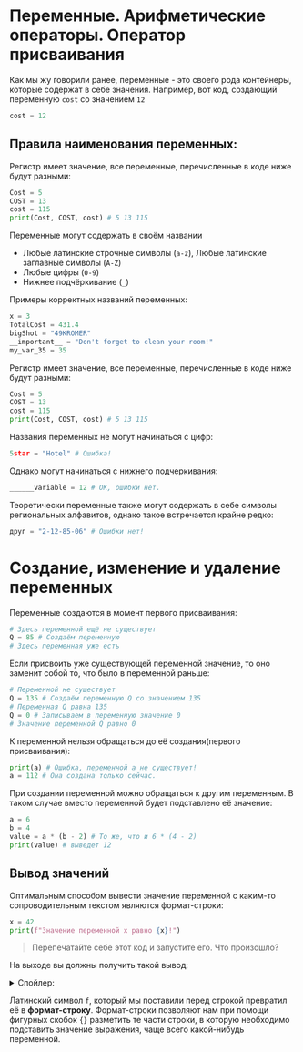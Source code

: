 # Переменные. Арифметические операторы. Оператор присваивания

Как мы жу говорили ранее, переменные - это своего рода контейнеры, которые содержат в себе значения.
Например, вот код, создающий переменную `cost` со значением `12`

```python
cost = 12
```

## Правила наименования переменных:

Регистр имеет значение, все переменные, перечисленные в коде ниже будут разными:

```py
Cost = 5
COST = 13
cost = 115
print(Cost, COST, cost) # 5 13 115
```

Переменные могут содержать в своём названии

* Любые латинские строчные символы (`a-z`), Любые латинские заглавные символы (`A-Z`)
* Любые цифры (`0-9`)
* Нижнее подчёркивание (`_`)

Примеры корректных названий переменных:

```py
x = 3
TotalCost = 431.4
bigShot = "49KROMER"
__important__ = "Don't forget to clean your room!"
my_var_35 = 35
```

Регистр имеет значение, все переменные, перечисленные в коде ниже будут разными:

```py
Cost = 5
COST = 13
cost = 115
print(Cost, COST, cost) # 5 13 115
```

Названия переменных не могут начинаться с цифр:

```py
5star = "Hotel" # Ошибка!
```

Однако могут начинаться с нижнего подчеркивания:

```py
______variable = 12 # ОК, ошибки нет.
```

Теоретически переменные также могут содержать в себе символы региональных алфавитов, однако такое встречается крайне редко:

```py
друг = "2-12-85-06" # Ошибки нет!
```

# Создание, изменение  и удаление переменных

Переменные создаются в момент первого присваивания:

```py
# Здесь переменной ещё не существует
Q = 85 # Создаём переменную
# Здесь переменная уже есть
```

Если присвоить уже существующей переменной значение, то оно заменит собой то, что было в переменной раньше:

```py
# Переменной не существует
Q = 135 # Создаём переменную Q со значением 135
# Переменная Q равна 135
Q = 0 # Записываем в переменную значение 0
# Значение переменной Q равно 0
```

К переменной нельзя обращаться до её создания(первого присваивания):

```py
print(a) # Ошибка, переменной a не существует!
a = 112 # Она создана только сейчас.
```

При создании переменной можно обращаться к другим переменным. В таком случае вместо переменной будет подставлено её значение:

```py
a = 6
b = 4
value = a * (b - 2) # То же, что и 6 * (4 - 2)
print(value) # выведет 12
```

## Вывод значений

Оптимальным способом вывести значение переменной с каким-то сопроводительным текстом являются формат-строки:

```py
x = 42
print(f"Значение переменной x равно {x}!")
```

> Перепечатайте себе этот код и запустите его. Что произошло?

На выходе вы должны получить такой вывод:

<details> 
  <summary>Спойлер: </summary>
  <code>
  Значение переменной x равно 42!
  </code> 
</details>

Латинский символ `f`, который мы поставили перед строкой превратил её в **формат-строку**. Формат-строки позволяют нам при помощи фигурных скобок `{}` разметить те части строки, в которую необходимо подставить значение выражения, чаще всего какой-нибудь переменной.


